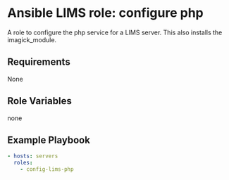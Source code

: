 # Ansible LIMS role: configure php


A role to configure the php service for a LIMS server. 
This also installs the imagick_module. 

## Requirements 

None

## Role Variables 

none 

## Example Playbook 
```yaml
- hosts: servers  
  roles:
    - config-lims-php
